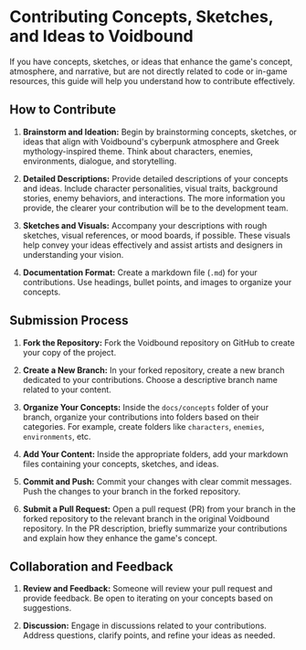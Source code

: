 # Contributing Concepts, Sketches, and Ideas to Voidbound

If you have concepts, sketches, or ideas that enhance the game's concept, atmosphere, and narrative, but are not directly related to code or in-game resources, this guide will help you understand how to contribute effectively.

## How to Contribute

1. **Brainstorm and Ideation:** Begin by brainstorming concepts, sketches, or ideas that align with Voidbound's cyberpunk atmosphere and Greek mythology-inspired theme. Think about characters, enemies, environments, dialogue, and storytelling.

2. **Detailed Descriptions:** Provide detailed descriptions of your concepts and ideas. Include character personalities, visual traits, background stories, enemy behaviors, and interactions. The more information you provide, the clearer your contribution will be to the development team.

3. **Sketches and Visuals:** Accompany your descriptions with rough sketches, visual references, or mood boards, if possible. These visuals help convey your ideas effectively and assist artists and designers in understanding your vision.

4. **Documentation Format:** Create a markdown file (`.md`) for your contributions. Use headings, bullet points, and images to organize your concepts.

## Submission Process

1. **Fork the Repository:** Fork the Voidbound repository on GitHub to create your copy of the project.

2. **Create a New Branch:** In your forked repository, create a new branch dedicated to your contributions. Choose a descriptive branch name related to your content.

3. **Organize Your Concepts:** Inside the `docs/concepts` folder of your branch, organize your contributions into folders based on their categories. For example, create folders like `characters`, `enemies`, `environments`, etc.

4. **Add Your Content:** Inside the appropriate folders, add your markdown files containing your concepts, sketches, and ideas.

5. **Commit and Push:** Commit your changes with clear commit messages. Push the changes to your branch in the forked repository.

6. **Submit a Pull Request:** Open a pull request (PR) from your branch in the forked repository to the relevant branch in the original Voidbound repository. In the PR description, briefly summarize your contributions and explain how they enhance the game's concept.

## Collaboration and Feedback

1. **Review and Feedback:** Someone will review your pull request and provide feedback. Be open to iterating on your concepts based on suggestions.

2. **Discussion:** Engage in discussions related to your contributions. Address questions, clarify points, and refine your ideas as needed.